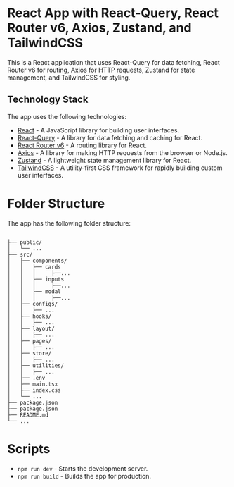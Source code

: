 # React App with React-Query, React Router v6, Axios, Zustand, and TailwindCSS

This is a React application that uses React-Query for data fetching, React Router v6 for routing, Axios for HTTP requests, Zustand for state management, and TailwindCSS for styling.

## Technology Stack

The app uses the following technologies:

- [React](https://react.dev/) - A JavaScript library for building user interfaces.
- [React-Query](https://tanstack.com/query/v3/docs/react/devtools) - A library for data fetching and caching for React.
- [React Router v6](https://reactrouter.com/en/main) - A routing library for React.
- [Axios](https://www.npmjs.com/package/axios) - A library for making HTTP requests from the browser or Node.js.
- [Zustand](https://docs.pmnd.rs/zustand/getting-started/introduction) - A lightweight state management library for React.
- [TailwindCSS](https://tailwindcss.com/) - A utility-first CSS framework for rapidly building custom user interfaces.

# Folder Structure

The app has the following folder structure:

```

├── public/
│   └── ...
├── src/
│   ├── components/
│   │   ├── cards
│   │   │     ├──...
│   │   ├── inputs
│   │   │     ├──...
│   │   ├── modal
│   │   │     ├──...
│   ├── configs/
│   │   ├── ...
│   ├── hooks/
│   │   ├── ...
│   ├── layout/
│   │   ├── ...
│   ├── pages/
│   │   ├── ...
│   ├── store/
│   │   ├── ...
│   ├── utilities/
│   │   ├── ...
│   ├── .env
│   ├── main.tsx
│   ├── index.css
│   └── ...
├── package.json
├── package.json
├── README.md
└── ...
```

# Scripts

- `npm run dev` - Starts the development server.
- `npm run build` - Builds the app for production.
